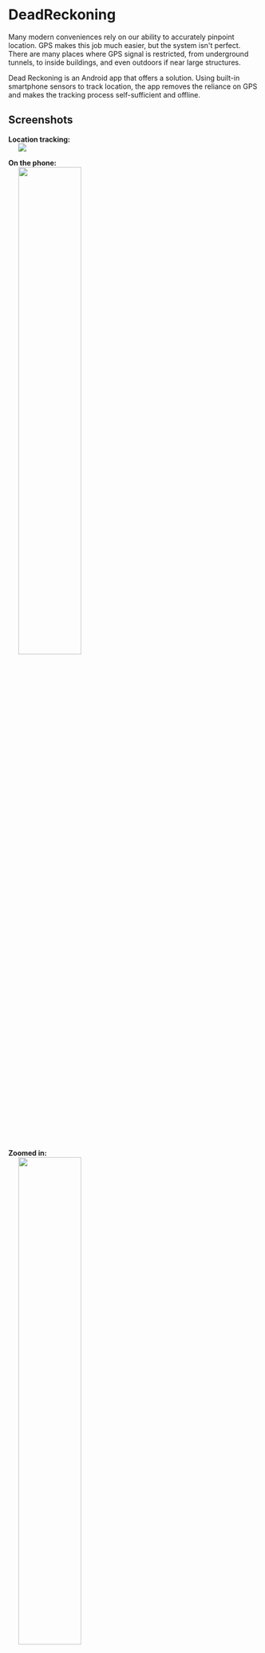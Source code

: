 # DeadReckoning

Many modern conveniences rely on our ability to accurately pinpoint location. GPS makes this job much easier, but the system isn't perfect. There are many places where GPS signal is restricted, from underground tunnels, to inside buildings, and even outdoors if near large structures.

Dead Reckoning is an Android app that offers a solution. Using built-in smartphone sensors to track location, the app removes the reliance on GPS and makes the tracking process self-sufficient and offline.

## Screenshots

**Location tracking:**
<br>
<img src="https://github.com/nisargnp/DeadReckoning/blob/master/Screenshots/dead_reckoning.png" hspace="20">
<br>

**On the phone:**
<br>
<img src="https://github.com/nisargnp/DeadReckoning/blob/master/Screenshots/nexus_6p.png" width="50%" height="50%" hspace="20">
<br>

**Zoomed in:**
<br>
<img src="https://github.com/nisargnp/DeadReckoning/blob/master/Screenshots/dead_reckoning_app.png" width="50%" height="50%" hspace="20">
<br>

**Very zoomed in:**
<br>
<img src="https://github.com/nisargnp/DeadReckoning/blob/master/Screenshots/dead_reckoning_app_zoom.png" width="50%" height="50%" hspace="20">
<br>

**Presentation:**
<br>
<img src="https://github.com/nisargnp/DeadReckoning/blob/master/Screenshots/presentation.jpg" hspace="20">
<br>

